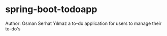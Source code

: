 # spring-boot-todoapp

Author: Osman Serhat Yılmaz
a to-do application for users to manage their to-do's
